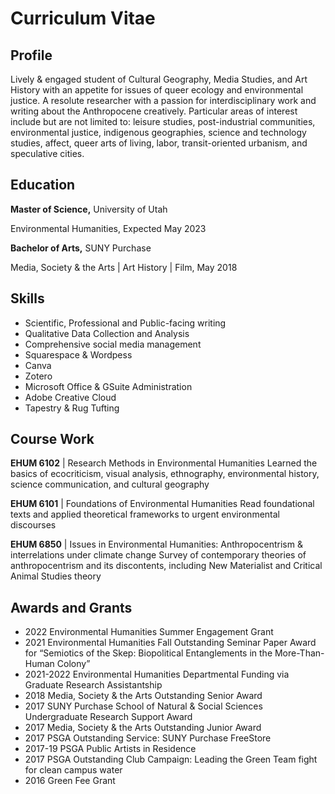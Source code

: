 # Curriculum Vitae

## Profile

Lively & engaged student of Cultural Geography, Media Studies, and Art History with an appetite for issues of queer ecology and environmental justice. A resolute researcher with a passion for interdisciplinary work and writing about the Anthropocene creatively. Particular areas of interest include but are not limited to: leisure studies, post-industrial communities, environmental justice, indigenous geographies, science and technology studies, affect, queer arts of living, labor, transit-oriented urbanism, and speculative cities.

## Education 

**Master of Science,** University of Utah 

Environmental Humanities, Expected May 2023


**Bachelor of Arts,** SUNY Purchase 

Media, Society & the Arts \| Art History \| Film, May 2018

## Skills
- Scientific, Professional and Public-facing writing 
- Qualitative Data Collection and Analysis 
- Comprehensive social media management
- Squarespace & Wordpess 
- Canva 
- Zotero
- Microsoft Office & GSuite Administration
- Adobe Creative Cloud
- Tapestry & Rug Tufting

## Course Work 

**EHUM 6102** | Research Methods in Environmental Humanities 
Learned the basics of ecocriticism, visual analysis, ethnography, environmental history, science communication, and cultural geography

**EHUM 6101** | Foundations of Environmental Humanities 
Read foundational texts and applied theoretical frameworks to urgent environmental discourses

**EHUM 6850** | Issues in Environmental Humanities: Anthropocentrism & interrelations under climate change
Survey of contemporary theories of anthropocentrism and its discontents, including New Materialist and Critical Animal Studies theory



## Awards and Grants 

- 2022 Environmental Humanities Summer Engagement Grant 
- 2021 Environmental Humanities Fall Outstanding Seminar Paper Award for “Semiotics of the Skep: Biopolitical Entanglements in the More-Than-Human Colony”
- 2021-2022 Environmental Humanities Departmental Funding via Graduate Research Assistantship
- 2018 Media, Society & the Arts Outstanding Senior Award
- 2017 SUNY Purchase School of Natural & Social Sciences Undergraduate Research Support Award
- 2017 Media, Society & the Arts Outstanding Junior Award
- 2017 PSGA Outstanding Service: SUNY Purchase FreeStore
- 2017-19 PSGA Public Artists in Residence
- 2017 PSGA Outstanding Club Campaign: Leading the Green Team fight for clean campus water
- 2016 Green Fee Grant


